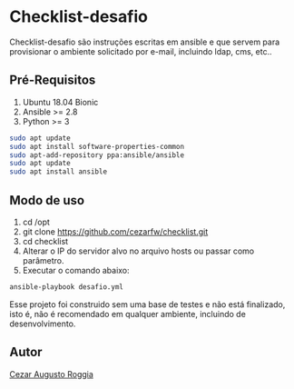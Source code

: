 # Checklist-desafio

Checklist-desafio são instruções escritas em ansible e que servem para provisionar o ambiente solicitado por e-mail, incluindo ldap, cms, etc..

## Pré-Requisitos

1) Ubuntu 18.04 Bionic
2) Ansible >= 2.8
3) Python >= 3

```bash
sudo apt update
sudo apt install software-properties-common
sudo apt-add-repository ppa:ansible/ansible
sudo apt update
sudo apt install ansible
```

## Modo de uso

1) cd /opt
2) git clone https://github.com/cezarfw/checklist.git
3) cd checklist
4) Alterar o IP do servidor alvo no arquivo hosts ou passar como parâmetro.
5) Executar o comando abaixo:

```bash
ansible-playbook desafio.yml
```

Esse projeto foi construido sem uma base de testes e não está finalizado, isto é, não é recomendado em qualquer ambiente, incluindo de desenvolvimento.

## Autor
[Cezar Augusto Roggia](https://www.linkedin.com/in/cezar-augusto-roggia/)
